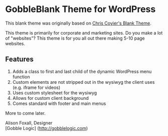 # GobbleBlank Theme for WordPress

This blank theme was originally based on [Chris Coyier's Blank Theme](http://digwp.com/2010/02/blank-wordpress-theme/).

This theme is primarily for corporate and marketing sites. Do you make a lot of "websites"? This theme is for you all out there making 5-10 page websites.

## Features

1. Adds a class to first and last child of the dynamic WordPress menu function 
2. Custom elements are not stripped out in the wysiwyg the client uses (e.g. iframe for videos)
3. Uses custom stylesheet for the wysiwyg
4. Allows for custom client background
5. Comes standard with footer and main menus

More to come later.

Alison Foxall, Designer  
[Gobble Logic] (http://gobblelogic.com)